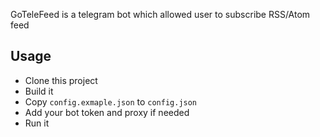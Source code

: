 GoTeleFeed is a telegram bot which allowed user to subscribe RSS/Atom feed

## Usage
 - Clone this project
 - Build it
 - Copy `config.exmaple.json` to `config.json`
 - Add your bot token and proxy if needed
 - Run it
